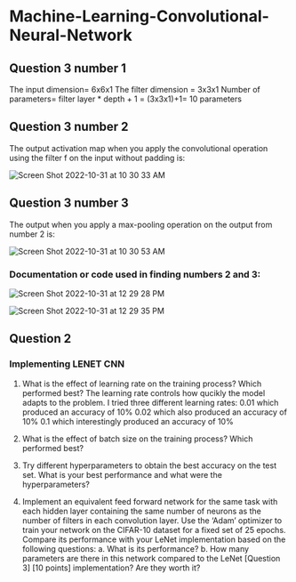 # Machine-Learning-Convolutional-Neural-Network

## Question 3 number 1

The input dimension= 6x6x1 
The filter dimension = 3x3x1
Number of parameters= filter layer * depth + 1
= (3x3x1)+1= 10 parameters

## Question 3 number 2
The output activation map when you apply the convolutional operation using the filter f on the input without padding is:

![Screen Shot 2022-10-31 at 10 30 33 AM](https://user-images.githubusercontent.com/89150972/199070702-61147d5a-ae74-45dc-a619-f4ebd3a4225c.png)

## Question 3 number 3
The output when you apply a max-pooling operation on the output from number 2 is:

![Screen Shot 2022-10-31 at 10 30 53 AM](https://user-images.githubusercontent.com/89150972/199070901-af49361a-36c8-4535-996d-bd0b24f40f5e.png)

### Documentation or code used in finding numbers 2 and 3:

![Screen Shot 2022-10-31 at 12 29 28 PM](https://user-images.githubusercontent.com/89150972/199071387-50512444-f1d9-4dcd-ab56-58d69466d101.png)



![Screen Shot 2022-10-31 at 12 29 35 PM](https://user-images.githubusercontent.com/89150972/199071460-0b6e9503-bb6d-47a1-a3ce-4c6694eb7756.png)


## Question 2

### Implementing LENET CNN

1. What is the effect of learning rate on the training process? Which performed best?
The learning rate controls how qucikly the model adapts to the problem. I tried three different learning rates:
0.01 which produced an accuracy of 10%
0.02 which also produced an accuracy of 10%
0.1 which interestingly produced an accuracy of 10%


3. What is the effect of batch size on the training process? Which performed best?
4. Try different hyperparameters to obtain the best accuracy on the test set. What is your
best performance and what were the hyperparameters?
4. Implement an equivalent feed forward network for the same task with each hidden layer
containing the same number of neurons as the number of filters in each convolution layer. Use the ‘Adam’ optimizer to train your network on the CIFAR-10 dataset for a fixed set of 25 epochs. Compare its performance with your LeNet implementation based on the following questions:
a. What is its performance?
b. How many parameters are there in this network compared to the LeNet
[Question 3]
[10 points]
implementation? Are they worth it?

